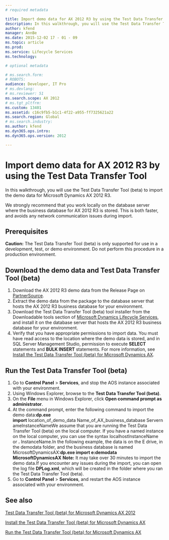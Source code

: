 ```yaml
---
# required metadata

title: Import demo data for AX 2012 R3 by using the Test Data Transfer Tool
description: In this walkthrough, you will use the Test Data Transfer Tool (beta) to import the demo data for Microsoft Dynamics AX 2012 R3.
author: kfend
manager: AnnBe
ms.date: 2015-12-02 17 - 01 - 09
ms.topic: article
ms.prod: 
ms.service: Lifecycle Services
ms.technology: 

# optional metadata

# ms.search.form: 
# ROBOTS: 
audience: Developer, IT Pro
# ms.devlang: 
# ms.reviewer: 51
ms.search.scope: AX 2012
# ms.tgt_pltfrm: 
ms.custom: 13401
ms.assetid: c16c9fb5-b1c1-4f22-a955-ff7325621a22
ms.search.region: Global
# ms.search.industry: 
ms.author: kfend
ms.dyn365.ops.intro: 
ms.dyn365.ops.version: 2012

---
```


# Import demo data for AX 2012 R3 by using the Test Data Transfer Tool

In this walkthrough, you will use the Test Data Transfer Tool (beta) to import the demo data for Microsoft Dynamics AX 2012 R3.

We strongly recommend that you work locally on the database server where the business database for AX 2012 R3 is stored. This is both faster, and avoids any network communication issues during import.

## Prerequisites
**Caution:** The Test Data Transfer Tool (beta) is only supported for use in a development, test, or demo environment. Do not perform this procedure in a production environment.

## Download the demo data and Test Data Transfer Tool (beta)
1.  Download the AX 2012 R3 demo data from the Release Page on [PartnerSource](http://go.microsoft.com/fwlink/?LinkId=403073).
2.  Extract the demo data from the package to the database server that hosts the AX 2012 R3 business database for your environment.
3.  Download the Test Data Transfer Tool (beta) tool installer from the Downloadable tools section of [Microsoft Dynamics Lifecycle Services](https://lcs.dynamics.com), and install it on the database server that hosts the AX 2012 R3 business database for your environment.
4.  Verify that you have appropriate permissions to import data. You must have read access to the location where the demo data is stored, and in SQL Server Management Studio, permission to execute **SELECT** statements and **BULK INSERT** statements. For more information, see [Install the Test Data Transfer Tool (beta) for Microsoft Dynamics AX](install-test-data-transfer-tool-beta.md).

## Run the Test Data Transfer Tool (beta)
1.  Go to **Control Panel** &gt; **Services**, and stop the AOS instance associated with your environment.
2.  Using Windows Explorer, browse to the **Test Data Transfer Tool (beta)**.
3.  On the **File** menu in Windows Explorer, click **Open command prompt as administrator**.
4.  At the command prompt, enter the following command to import the demo data:**dp.exe import** location\_of\_demo\_data Name\_of\_AX\_business\_database ServernameInstanceNameWe assume that you are running the Test Data Transfer Tool (beta) on the local computer. If you have a named instance on the local computer, you can use the syntax localhostInstanceName or **.** InstanceName.In the following example, the data is on the E drive, in the demodata folder, and the business database is named MicrosoftDynamicsAX:**dp.exe import e:demodata MicrosoftDynamicsAX** **Note:** It may take over 30 minutes to import the demo data.If you encounter any issues during the import, you can open the log file **DPLog.xml**, which will be created in the folder where you ran the Test Data Transfer Tool (beta).
5.  Go to **Control Panel** &gt; **Services**, and restart the AOS instance associated with your environment.


See also
--------

[Test Data Transfer Tool (beta) for Microsoft Dynamics AX 2012](test-data-transfer-tool-beta-2012.md)

[Install the Test Data Transfer Tool (beta) for Microsoft Dynamics AX](https://ax.help.dynamics.com/en/?post_type=incsub_wiki&p=761)

[Run the Test Data Transfer Tool (beta) for Microsoft Dynamics AX](https://ax.help.dynamics.com/en/?post_type=incsub_wiki&p=371)

